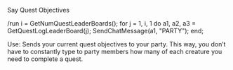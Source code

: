 Say Quest Objectives

/run i = GetNumQuestLeaderBoards(); for j = 1, i, 1 do a1, a2, a3 = GetQuestLogLeaderBoard(j); SendChatMessage(a1, "PARTY"); end;

Use: Sends your current quest objectives to your party. This way, you don’t have to constantly type to party members how many of each creature you need to complete a quest.